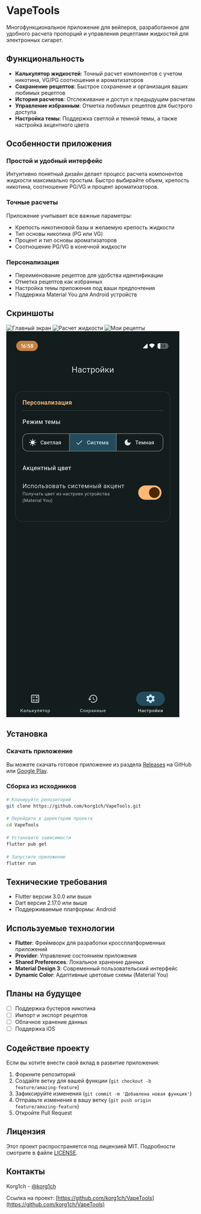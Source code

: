 # VapeTools

Многофункциональное приложение для вейперов, разработанное для удобного расчета пропорций и управления рецептами жидкостей для электронных сигарет.

## Функциональность

- **Калькулятор жидкостей**: Точный расчет компонентов с учетом никотина, VG/PG соотношения и ароматизаторов
- **Сохранение рецептов**: Быстрое сохранение и организация ваших любимых рецептов
- **История расчетов**: Отслеживание и доступ к предыдущим расчетам
- **Управление избранным**: Отметка любимых рецептов для быстрого доступа
- **Настройка темы**: Поддержка светлой и темной темы, а также настройка акцентного цвета

## Особенности приложения

### Простой и удобный интерфейс
Интуитивно понятный дизайн делает процесс расчета компонентов жидкости максимально простым. Быстро выбирайте объем, крепость никотина, соотношение PG/VG и процент ароматизаторов.

### Точные расчеты
Приложение учитывает все важные параметры:
- Крепость никотиновой базы и желаемую крепость жидкости
- Тип основы никотина (PG или VG)
- Процент и тип основы ароматизаторов
- Соотношение PG/VG в конечной жидкости

### Персонализация
- Переименование рецептов для удобства идентификации
- Отметка рецептов как избранных
- Настройка темы приложения под ваши предпочтения
- Поддержка Material You для Android устройств

## Скриншоты

![Главный экран](screenshots/main_screen.png)
![Расчет жидкости](screenshots/calculator.png)
![Мои рецепты](screenshots/recipes.png)
![Настройки](screenshots/settings.png)

## Установка

### Скачать приложение
Вы можете скачать готовое приложение из раздела [Releases](https://github.com/korg1ch/VapeTools/releases) на GitHub или [Google Play](https://play.google.com/store/apps/details?id=ru.kchdev.vapetoolbox).

### Сборка из исходников

```bash
# Клонируйте репозиторий
git clone https://github.com/korg1ch/VapeTools.git

# Перейдите в директорию проекта
cd VapeTools

# Установите зависимости
flutter pub get

# Запустите приложение
flutter run
```

## Технические требования

- Flutter версии 3.0.0 или выше
- Dart версии 2.17.0 или выше
- Поддерживаемые платформы: Android

## Используемые технологии

- **Flutter**: Фреймворк для разработки кроссплатформенных приложений
- **Provider**: Управление состоянием приложения
- **Shared Preferences**: Локальное хранение данных
- **Material Design 3**: Современный пользовательский интерфейс
- **Dynamic Color**: Адаптивные цветовые схемы (Material You)

## Планы на будущее

- [ ] Поддержка бустеров никотина
- [ ] Импорт и экспорт рецептов
- [ ] Облачное хранение данных
- [ ] Поддержка iOS

## Содействие проекту

Если вы хотите внести свой вклад в развитие приложения:

1. Форкните репозиторий
2. Создайте ветку для вашей функции (`git checkout -b feature/amazing-feature`)
3. Зафиксируйте изменения (`git commit -m 'Добавлена новая функция'`)
4. Отправьте изменения в вашу ветку (`git push origin feature/amazing-feature`)
5. Откройте Pull Request

## Лицензия

Этот проект распространяется под лицензией MIT. Подробности смотрите в файле [LICENSE](LICENSE).

## Контакты

Korg1ch - [@korg1ch](https://github.com/korg1ch)

Ссылка на проект: [https://github.com/korg1ch/VapeTools](https://github.com/korg1ch/VapeTools)
